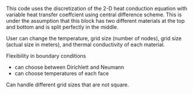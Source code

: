 This code uses the discretization of the 2-D heat conduction equation with variable heat transfer coeffcient using central difference scheme.
This is under the assumption that this block has two different materials at the top and bottom and is split perfectly in the middle.

User can change the temperature, grid size (number of nodes), grid size (actual size in meters), and thermal conductivity of each material.

Flexibility in boundary conditions
  - can choose between Dirichlett and Neumann
  - can choose temperatures of each face

Can handle different grid sizes that are not square.
